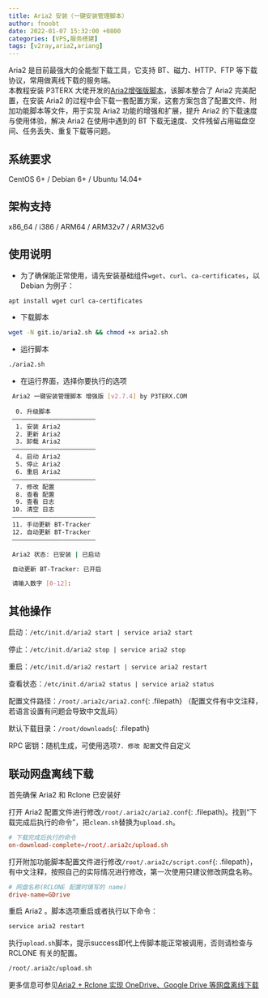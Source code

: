 ```yaml
---
title: Aria2 安装（一键安装管理脚本）
author: fnoobt
date: 2022-01-07 15:32:00 +0800
categories: [VPS,服务搭建]
tags: [v2ray,aria2,ariang]
---
```


Aria2 是目前最强大的全能型下载工具，它支持 BT、磁力、HTTP、FTP 等下载协议，常用做离线下载的服务端。  
本教程安装 P3TERX 大佬开发的[Aria2增强版脚本](https://github.com/P3TERX/aria2.sh)，该脚本整合了 Aria2 完美配置，在安装 Aria2 的过程中会下载一套配置方案，这套方案包含了配置文件、附加功能脚本等文件，用于实现 Aria2 功能的增强和扩展，提升 Aria2 的下载速度与使用体验，解决 Aria2 在使用中遇到的 BT 下载无速度、文件残留占用磁盘空间、任务丢失、重复下载等问题。

## 系统要求

CentOS 6+ / Debian 6+ / Ubuntu 14.04+

## 架构支持

x86_64 / i386 / ARM64 / ARM32v7 / ARM32v6

## 使用说明

- 为了确保能正常使用，请先安装基础组件`wget`、`curl`、`ca-certificates`，以 Debian 为例子：
```bash
apt install wget curl ca-certificates
```

- 下载脚本
```bash
wget -N git.io/aria2.sh && chmod +x aria2.sh
```

- 运行脚本
```bash
./aria2.sh
```

- 在运行界面，选择你要执行的选项

```bash
 Aria2 一键安装管理脚本 增强版 [v2.7.4] by P3TERX.COM
 
  0. 升级脚本
 ———————————————————————
  1. 安装 Aria2
  2. 更新 Aria2
  3. 卸载 Aria2
 ———————————————————————
  4. 启动 Aria2
  5. 停止 Aria2
  6. 重启 Aria2
 ———————————————————————
  7. 修改 配置
  8. 查看 配置
  9. 查看 日志
 10. 清空 日志
 ———————————————————————
 11. 手动更新 BT-Tracker
 12. 自动更新 BT-Tracker
 ———————————————————————

 Aria2 状态: 已安装 | 已启动

 自动更新 BT-Tracker: 已开启

 请输入数字 [0-12]:
```

## 其他操作
启动：`/etc/init.d/aria2 start | service aria2 start`

停止：`/etc/init.d/aria2 stop | service aria2 stop`

重启：`/etc/init.d/aria2 restart | service aria2 restart`

查看状态：`/etc/init.d/aria2 status | service aria2 status`

配置文件路径：`/root/.aria2c/aria2.conf`{: .filepath} （配置文件有中文注释，若语言设置有问题会导致中文乱码）

默认下载目录：`/root/downloads`{: .filepath}

RPC 密钥：随机生成，可使用选项`7. 修改 配置`文件自定义

## 联动网盘离线下载

首先确保 Aria2 和 Rclone 已安装好

打开 Aria2 配置文件进行修改`/root/.aria2c/aria2.conf`{: .filepath}。找到“下载完成后执行的命令”，把`clean.sh`替换为`upload.sh`。
```conf
# 下载完成后执行的命令
on-download-complete=/root/.aria2c/upload.sh
```

打开附加功能脚本配置文件进行修改`/root/.aria2c/script.conf`{: .filepath}，有中文注释，按照自己的实际情况进行修改，第一次使用只建议修改网盘名称。
```conf
# 网盘名称(RCLONE 配置时填写的 name)
drive-name=GDrive
```

重启 Aria2 。脚本选项重启或者执行以下命令：
```bash
service aria2 restart
```

执行`upload.sh`脚本，提示success即代上传脚本能正常被调用，否则请检查与 RCLONE 有关的配置。
```bash
/root/.aria2c/upload.sh
```

更多信息可参见[Aria2 + Rclone 实现 OneDrive、Google Drive 等网盘离线下载](https://p3terx.com/archives/offline-download-of-onedrive-gdrive.html)
